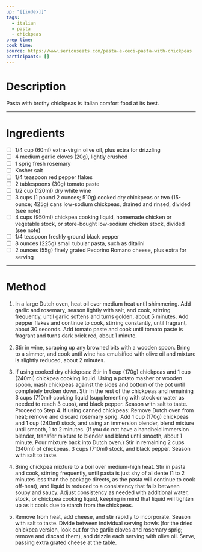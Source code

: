 ```yaml
---
up: "[[index]]"
tags:
  - italian
  - pasta
  - chickpeas
prep time: 
cook time: 
source: https://www.seriouseats.com/pasta-e-ceci-pasta-with-chickpeas
participants: [] 
---
```

# Description
Pasta with brothy chickpeas is Italian comfort food at its best.

---

# Ingredients
- [ ] 1/4 cup (60ml) extra-virgin olive oil, plus extra for drizzling
- [ ] 4 medium garlic cloves (20g), lightly crushed
- [ ] 1 sprig fresh rosemary
- [ ] Kosher salt
- [ ] 1/4 teaspoon red pepper flakes
- [ ] 2 tablespoons (30g) tomato paste
- [ ] 1/2 cup (120ml) dry white wine
- [ ] 3 cups (1 pound 2 ounces; 510g) cooked dry chickpeas or two (15-ounce; 425g) cans low-sodium chickpeas, drained and rinsed, divided (see note)
- [ ] 4 cups (950ml) chickpea cooking liquid, homemade chicken or vegetable stock, or store-bought low-sodium chicken stock, divided (see note)
- [ ] 1/4 teaspoon freshly ground black pepper
- [ ] 8 ounces (225g) small tubular pasta, such as ditalini
- [ ] 2 ounces (55g) finely grated Pecorino Romano cheese, plus extra for serving

---

# Method
1. In a large Dutch oven, heat oil over medium heat until shimmering. Add garlic and rosemary, season lightly with salt, and cook, stirring frequently, until garlic softens and turns golden, about 5 minutes. Add pepper flakes and continue to cook, stirring constantly, until fragrant, about 30 seconds. Add tomato paste and cook until tomato paste is fragrant and turns dark brick red, about 1 minute.

2. Stir in wine, scraping up any browned bits with a wooden spoon. Bring to a simmer, and cook until wine has emulsified with olive oil and mixture is slightly reduced, about 2 minutes.

3. If using cooked dry chickpeas: Stir in 1 cup (170g) chickpeas and 1 cup (240ml) chickpea cooking liquid. Using a potato masher or wooden spoon, mash chickpeas against the sides and bottom of the pot until completely broken down. Stir in the rest of the chickpeas and remaining 3 cups (710ml) cooking liquid (supplementing with stock or water as needed to reach 3 cups), and black pepper. Season with salt to taste. Proceed to Step 4. If using canned chickpeas: Remove Dutch oven from heat; remove and discard rosemary sprig. Add 1 cup (170g) chickpeas and 1 cup (240ml) stock, and using an immersion blender, blend mixture until smooth, 1 to 2 minutes. (If you do not have a handheld immersion blender, transfer mixture to blender and blend until smooth, about 1 minute. Pour mixture back into Dutch oven.) Stir in remaining 2 cups (340ml) of chickpeas, 3 cups (710ml) stock, and black pepper. Season with salt to taste.

4. Bring chickpea mixture to a boil over medium-high heat. Stir in pasta and cook, stirring frequently, until pasta is just shy of al dente (1 to 2 minutes less than the package directs, as the pasta will continue to cook off-heat), and liquid is reduced to a consistency that falls between soupy and saucy. Adjust consistency as needed with additional water, stock, or chickpea cooking liquid, keeping in mind that liquid will tighten up as it cools due to starch from the chickpeas.

5. Remove from heat, add cheese, and stir rapidly to incorporate. Season with salt to taste. Divide between individual serving bowls (for the dried chickpea version, look out for the garlic cloves and rosemary sprig; remove and discard them), and drizzle each serving with olive oil. Serve, passing extra grated cheese at the table.